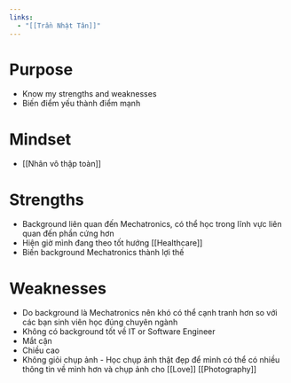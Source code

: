 ```yaml
---
links:
  - "[[Trần Nhật Tân]]"
---
```

# Purpose

- Know my strengths and weaknesses
- Biến điểm yếu thành điểm mạnh

# Mindset

- [[Nhân vô thập toàn]]

# Strengths

- Background liên quan đến Mechatronics, có thể học trong lĩnh vực liên quan đến phần cứng hơn
- Hiện giờ mình đang theo tốt hướng [[Healthcare]]
- Biến background Mechatronics thành lợi thế 

# Weaknesses

- Do background là Mechatronics nên khó có thể cạnh tranh hơn so với các bạn sinh viên học đúng chuyên ngành
- Không có background tốt về IT or Software Engineer
- Mắt cận
- Chiều cao
- Không giỏi chụp ảnh - Học chụp ảnh thật đẹp để mình có thể có nhiều thông tin về mình hơn và chụp ảnh cho [[Love]] [[Photography]]